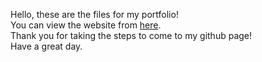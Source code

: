 Hello, these are the files for my portfolio!<br>
You can view the website from <a href="https://sorestar.github.io/portfolio/">here</a>.<br>
Thank you for taking the steps to come to my github page!<br>
Have a great day.<br>
